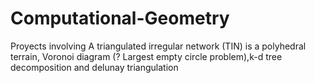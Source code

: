 # Computational-Geometry
Proyects involving A triangulated irregular network (TIN) is a polyhedral terrain, Voronoi diagram (? Largest empty circle problem),k-d tree decomposition and delunay triangulation
